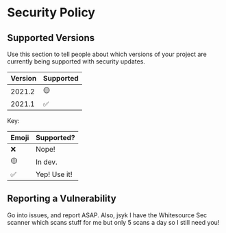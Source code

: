 # Security Policy

## Supported Versions

Use this section to tell people about which versions of your project are
currently being supported with security updates.

| Version | Supported          |
| ------- | ------------------ |
| 2021.2  | :yellow_circle:    |
| 2021.1  | :white_check_mark: |

Key:

| Emoji              | Supported?   |
| ------------------ | ------------ |
| :x:                | Nope!        |
| :yellow_circle:    | In dev.      |
| :white_check_mark: | Yep! Use it! |

## Reporting a Vulnerability

Go into issues, and report ASAP. Also, jsyk I have the Whitesource Sec scanner which scans stuff for me 
but only 5 scans a day so I still need you!
